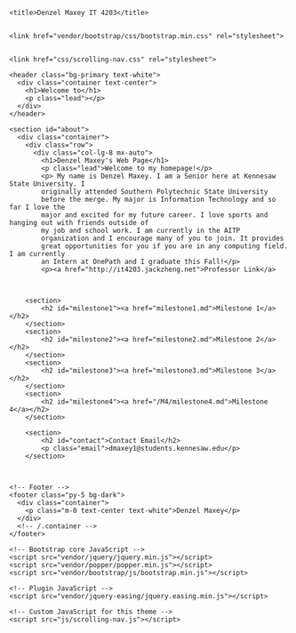 <html lang="en">

  <head>



    <title>Denzel Maxey IT 4203</title>

  
    <link href="vendor/bootstrap/css/bootstrap.min.css" rel="stylesheet">

    
    <link href="css/scrolling-nav.css" rel="stylesheet">

  </head>

  <body id="page-top">

     
    <header class="bg-primary text-white">
      <div class="container text-center">
        <h1>Welcome to</h1>
        <p class="lead"></p>
      </div>
    </header>

    <section id="about">
      <div class="container">
        <div class="row">
          <div class="col-lg-8 mx-auto">
            <h1>Denzel Maxey's Web Page</h1>
            <p class="lead">Welcome to my homepage!</p>
            <p> My name is Denzel Maxey. I am a Senior here at Kennesaw State University. I 
            originally attended Southern Polytechnic State University 
            before the merge. My major is Information Technology and so far I love the 
            major and excited for my future career. I love sports and hanging out with friends outside of 
            my job and school work. I am currently in the AITP 
            organization and I encourage many of you to join. It provides 
            great opportunities for you if you are in any computing field. I am currently 
            an Intern at OnePath and I graduate this Fall!</p>
            <p><a href="http://it4203.jackzheng.net">Professor Link</a>
             


		<section>
			<h2 id="milestone1"><a href="milestone1.md">Milestone 1</a></h2>
		</section>
		<section>
			<h2 id="milestone2"><a href="milestone2.md">Milestone 2</a></h2>
		</section>
		<section>
			<h2 id="milestone3"><a href="milestone3.md">Milestone 3</a></h2>
		</section>
		<section>
			<h2 id="milestone4"><a href="/M4/milestone4.md">Milestone 4</a></h2>
		</section>
	
		<section>
			<h2 id="contact">Contact Email</h2>
			<p class="email">dmaxey1@students.kennesaw.edu</p>	
		</section>
	  
      

    <!-- Footer -->
    <footer class="py-5 bg-dark">
      <div class="container">
        <p class="m-0 text-center text-white">Denzel Maxey</p>
      </div>
      <!-- /.container -->
    </footer>

    <!-- Bootstrap core JavaScript -->
    <script src="vendor/jquery/jquery.min.js"></script>
    <script src="vendor/popper/popper.min.js"></script>
    <script src="vendor/bootstrap/js/bootstrap.min.js"></script>

    <!-- Plugin JavaScript -->
    <script src="vendor/jquery-easing/jquery.easing.min.js"></script>

    <!-- Custom JavaScript for this theme -->
    <script src="js/scrolling-nav.js"></script>

